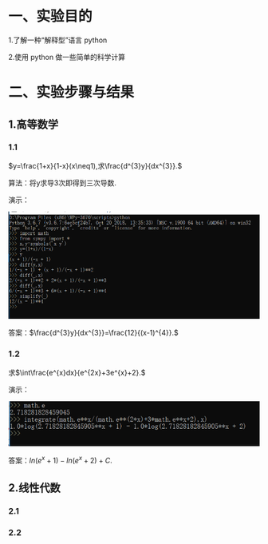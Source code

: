 # 一、实验目的
1.了解一种“解释型”语言 python

2.使用 python 做一些简单的科学计算
# 二、实验步骤与结果
## 1.高等数学
### 1.1
$y=\frac{1+x}{1-x}(x\neq1),求\frac{d^{3}y}{dx^{3}}.$

算法：将y求导3次即得到三次导数.

演示：

![](images/python1.PNG)

答案：$\frac{d^{3}y}{dx^{3}}=\frac{12}{(x-1)^{4}}.$
### 1.2
求$\int\frac{e^{x}dx}{e^{2x}+3e^{x}+2}.$

演示：

![](images/python2.PNG)

答案：$ln(e^{x}+1)-ln(e^{x}+2)+C.$
## 2.线性代数
### 2.1

### 2.2
